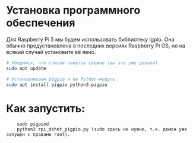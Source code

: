 # Установка программного обеспечения

Для Raspberry Pi 5 мы будем использовать библиотеку lgpio. Она обычно предустановлена в последних версиях Raspberry Pi OS, но на всякий случай установите её явно.

``` Bash
# Убедимся, что списки пакетов свежие (вы это уже делали)
sudo apt update

# Устанавливаем pigpio и ее Python-модуль
sudo apt install pigpio python3-pigpio
```

# Как запустить:
```
    sudo pigpiod
    python3 rpi_dshot_pigpio.py (sudo здесь не нужно, т.к. демон уже запущен с правами root).
```